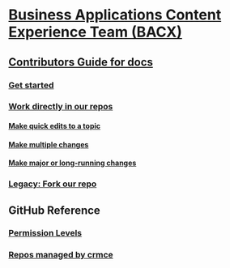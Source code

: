 # [Business Applications Content Experience Team (BACX)](index.md)
## [Contributors Guide for docs](contributors-guide.md)
### [Get started](get-started.md)
### [Work directly in our repos](work-repos.md)
#### [Make quick edits to a topic](make-quick-edits.md)
#### [Make multiple changes](make-multiple-changes.md)
#### [Make major or long-running changes](make-major-changes.md)
### [Legacy: Fork our repo](legacy-fork-repo.md) 
## GitHub Reference
### [Permission Levels](permission-levels.md)
### [Repos managed by crmce](crmce-repos.md)